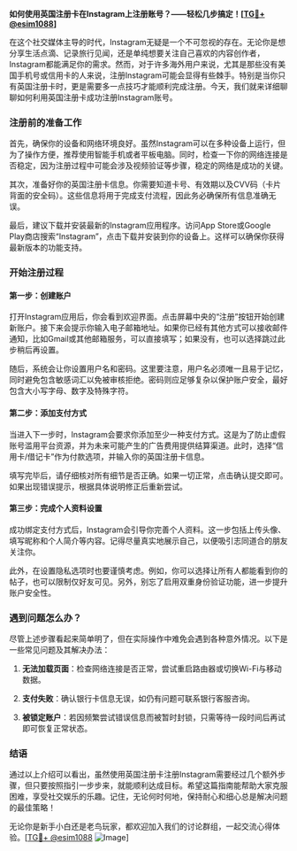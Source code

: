 **如何使用英国注册卡在Instagram上注册账号？——轻松几步搞定！[[TG💪+ @esim1088](https://t.me/s/esim1088)]**

在这个社交媒体主导的时代，Instagram无疑是一个不可忽视的存在。无论你是想分享生活点滴、记录旅行见闻，还是单纯想要关注自己喜欢的内容创作者，Instagram都能满足你的需求。然而，对于许多海外用户来说，尤其是那些没有美国手机号或信用卡的人来说，注册Instagram可能会显得有些棘手。特别是当你只有英国注册卡时，更是需要多一点技巧才能顺利完成注册。今天，我们就来详细聊聊如何利用英国注册卡成功注册Instagram账号。

### 注册前的准备工作

首先，确保你的设备和网络环境良好。虽然Instagram可以在多种设备上运行，但为了操作方便，推荐使用智能手机或者平板电脑。同时，检查一下你的网络连接是否稳定，因为注册过程中可能会涉及视频验证等步骤，稳定的网络是成功的关键。

其次，准备好你的英国注册卡信息。你需要知道卡号、有效期以及CVV码（卡片背面的安全码）。这些信息将用于完成支付流程，因此务必确保所有信息准确无误。

最后，建议下载并安装最新的Instagram应用程序。访问App Store或Google Play商店搜索“Instagram”，点击下载并安装到你的设备上。这样可以确保你获得最新版本的功能支持。

### 开始注册过程

#### 第一步：创建账户

打开Instagram应用后，你会看到欢迎界面。点击屏幕中央的“注册”按钮开始创建新账户。接下来会提示你输入电子邮箱地址。如果你已经有其他方式可以接收邮件通知，比如Gmail或其他邮箱服务，可以直接填写；如果没有，也可以选择跳过此步稍后再设置。

随后，系统会让你设置用户名和密码。这里要注意，用户名必须唯一且易于记忆，同时避免包含敏感词汇以免被审核拒绝。密码则应足够复杂以保护账户安全，最好包含大小写字母、数字及特殊字符。

#### 第二步：添加支付方式

当进入下一步时，Instagram会要求你添加至少一种支付方式。这是为了防止虚假账号滥用平台资源，并为未来可能产生的广告费用提供结算渠道。此时，选择“信用卡/借记卡”作为付款选项，并输入你的英国注册卡信息。

填写完毕后，请仔细核对所有细节是否正确。如果一切正常，点击确认提交即可。如果出现错误提示，根据具体说明修正后重新尝试。

#### 第三步：完成个人资料设置

成功绑定支付方式后，Instagram会引导你完善个人资料。这一步包括上传头像、填写昵称和个人简介等内容。记得尽量真实地展示自己，以便吸引志同道合的朋友关注你。

此外，在设置隐私选项时也要谨慎考虑。例如，你可以选择让所有人都能看到你的帖子，也可以限制仅好友可见。另外，别忘了启用双重身份验证功能，进一步提升账户安全性。

### 遇到问题怎么办？

尽管上述步骤看起来简单明了，但在实际操作中难免会遇到各种意外情况。以下是一些常见问题及其解决办法：

1. **无法加载页面**：检查网络连接是否正常，尝试重启路由器或切换Wi-Fi与移动数据。
   
2. **支付失败**：确认银行卡信息无误，如仍有问题可联系银行客服咨询。
   
3. **被锁定账户**：若因频繁尝试错误信息而被暂时封锁，只需等待一段时间后再试即可恢复正常状态。

### 结语

通过以上介绍可以看出，虽然使用英国注册卡注册Instagram需要经过几个额外步骤，但只要按照指引一步步来，就能顺利达成目标。希望这篇指南能帮助大家克服困难，享受社交娱乐的乐趣。记住，无论何时何地，保持耐心和细心总是解决问题的最佳策略！

无论你是新手小白还是老鸟玩家，都欢迎加入我们的讨论群组，一起交流心得体验。[[TG💪+ @esim1088](https://t.me/s/esim1088) ![Image](https://i.postimg.cc/4NQfJmqS/Snipaste-2025-05-13-00-14-12.png)]